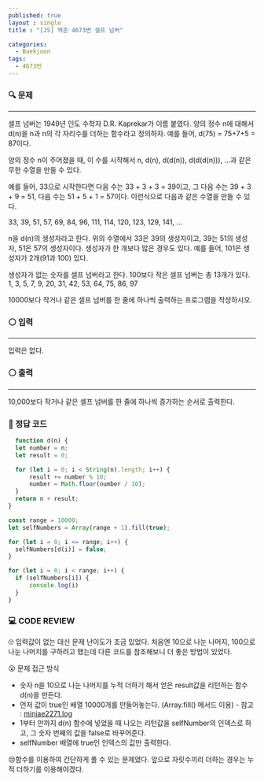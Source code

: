 ```yaml
---
published: true
layout : single
title : "[JS] 백준 4673번 셀프 넘버"

categories:
  - Baekjoon
tags:
  - 4673번
---
```


### 🔍 문제
----
셀프 넘버는 1949년 인도 수학자 D.R. Kaprekar가 이름 붙였다. 양의 정수 n에 대해서 d(n)을 n과 n의 각 자리수를 더하는 함수라고 정의하자. 예를 들어, d(75) = 75+7+5 = 87이다.

양의 정수 n이 주어졌을 때, 이 수를 시작해서 n, d(n), d(d(n)), d(d(d(n))), ...과 같은 무한 수열을 만들 수 있다. 

예를 들어, 33으로 시작한다면 다음 수는 33 + 3 + 3 = 39이고, 그 다음 수는 39 + 3 + 9 = 51, 다음 수는 51 + 5 + 1 = 57이다. 이런식으로 다음과 같은 수열을 만들 수 있다.

33, 39, 51, 57, 69, 84, 96, 111, 114, 120, 123, 129, 141, ...

n을 d(n)의 생성자라고 한다. 위의 수열에서 33은 39의 생성자이고, 39는 51의 생성자, 51은 57의 생성자이다. 생성자가 한 개보다 많은 경우도 있다. 예를 들어, 101은 생성자가 2개(91과 100) 있다. 

생성자가 없는 숫자를 셀프 넘버라고 한다. 100보다 작은 셀프 넘버는 총 13개가 있다. 1, 3, 5, 7, 9, 20, 31, 42, 53, 64, 75, 86, 97

10000보다 작거나 같은 셀프 넘버를 한 줄에 하나씩 출력하는 프로그램을 작성하시오.

### ⚪ 입력
----
입력은 없다.

### ⚪ 출력
---
10,000보다 작거나 같은 셀프 넘버를 한 줄에 하나씩 증가하는 순서로 출력한다.

### 📝 정답 코드
```javascript
  function d(n) {
  let number = n;
  let result = 0;

  for (let i = 0; i < String(n).length; i++) {
      result += number % 10;
      number = Math.floor(number / 10);
  }
  return n + result;
}

const range = 10000;
let selfNumbers = Array(range + 1).fill(true);

for (let i = 0; i <= range; i++) {
  selfNumbers[d(i)] = false;
}

for (let i = 0; i < range; i++) {
  if (selfNumbers[i]) {
      console.log(i)
  }
}
```

### 💻 CODE REVIEW

🙄 입력값이 없는 대신 문제 난이도가 조금 있었다. 처음엔 10으로 나눈 나머지, 100으로 나눈 나머지를 구하려고 했는데 다른 코드를 참조해보니 더 좋은 방법이 있었다.

😮 문제 접근 방식

* 숫자 n을 10으로 나눈 나머지를 누적 더하기 해서 얻은 result값을 리턴하는 함수 d(n)을 만든다.
* 먼저 값이 true인 배열 10000개를 만들어놓는다. (Array.fill() 메서드 이용) - 참고 : [minjae2271.log](https://velog.io/@minjae2271/Javascript-fill%EA%B3%BC-map%EC%9C%BC%EB%A1%9C-1%EB%B6%80%ED%84%B0-100%EA%B9%8C%EC%A7%80-%EB%B0%B0%EC%97%B4-%EC%83%9D%EC%84%B1%ED%95%98%EA%B8%B0)
* 1부터 만까지 d(n) 함수에 넣었을 때 나오는 리턴값을 selfNumber의 인덱스로 하고, 그 숫자 번째의 값을 false로 바꾸어준다.
* selfNumber 배열에 true인 인덱스의 값만 출력한다.

😢함수를 이용하여 간단하게 풀 수 있는 문제였다. 앞으로 자릿수끼리 더하는 경우는 누적 더하기를 이용해야겠다.



